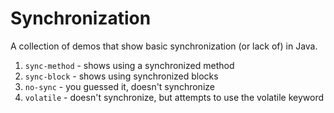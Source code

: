 # Synchronization

A collection of demos that show basic synchronization (or lack of) in Java.

1. `sync-method` - shows using a synchronized method
2. `sync-block` - shows using synchronized blocks
3. `no-sync` - you guessed it, doesn't synchronize
4. `volatile` - doesn't synchronize, but attempts to use the volatile keyword
